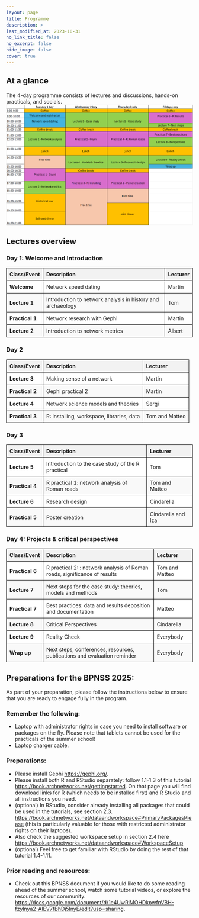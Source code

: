 ```yaml
---
layout: page
title: Programme
description: >
last_modified_at: 2023-10-31
no_link_title: false 
no_excerpt: false 
hide_image: false
cover: true
---
```


##  At a glance

The 4-day programme consists of lectures and discussions, hands-on practicals, and socials.
![Programme timetable of BPNSS 2025](/assets/img/programme_timetable_2025.png)

##  Lectures overview
### Day 1: Welcome and Introduction
<style>
  table {
    width: 100%;
    border-collapse: collapse;
  }
  th, td {
    border: 1px solid black;
    padding: 8px;
    text-align: left;
  }
  th {
    background-color: #f2f2f2;
  }
  tr:nth-child(even) {
    background-color: #f9f9f9;
  }
  tr:nth-child(odd) {
    background-color: #ffffff;
  }
</style>
| Class/Event  | Description                                                   | Lecturer |
|-------------|---------------------------------------------------------------|----------|
| **Welcome**  | Network speed dating                                         | Martin   |
| **Lecture 1** | Introduction to network analysis in history and archaeology | Tom      |
| **Practical 1** | Network research with Gephi                             | Martin   |
| **Lecture 2** | Introduction to network metrics                            | Albert   |

### Day 2
<style>
  table {
    width: 100%;
    border-collapse: collapse;
  }
  th, td {
    border: 1px solid black;
    padding: 8px;
    text-align: left;
  }
  th {
    background-color: #f2f2f2;
  }
  tr:nth-child(even) {
    background-color: #f9f9f9;
  }
  tr:nth-child(odd) {
    background-color: #ffffff;
  }
</style>
| Class/Event  | Description                                                   | Lecturer |
|-------------|---------------------------------------------------------------|----------|
| **Lecture 3**  | Making sense of a network                                        | Martin   |
| **Practical 2** | Gephi practical 2 | Martin      |
| **Lecture 4** | Network science models and theories                            | Sergi   |
| **Practical 3** | R: Installing, workspace, libraries, data                            | Tom and Matteo   |

### Day 3
<style>
  table {
    width: 100%;
    border-collapse: collapse;
  }
  th, td {
    border: 1px solid black;
    padding: 8px;
    text-align: left;
  }
  th {
    background-color: #f2f2f2;
  }
  tr:nth-child(even) {
    background-color: #f9f9f9;
  }
  tr:nth-child(odd) {
    background-color: #ffffff;
  }
</style>
| Class/Event  | Description                                                   | Lecturer |
|-------------|---------------------------------------------------------------|----------|
| **Lecture 5**  | Introduction to the case study of the R practical                                        | Tom   |
| **Practical 4** | R practical 1: network analysis of Roman roads | Tom and Matteo      |
| **Lecture 6** | Research design                            | Cindarella   |
| **Practical 5** | Poster creation                            | Cindarella and Iza |

### Day 4: Projects & critical perspectives
<style>
  table {
    width: 100%;
    border-collapse: collapse;
  }
  th, td {
    border: 1px solid black;
    padding: 8px;
    text-align: left;
  }
  th {
    background-color: #f2f2f2;
  }
  tr:nth-child(even) {
    background-color: #f9f9f9;
  }
  tr:nth-child(odd) {
    background-color: #ffffff;
  }
</style>
| Class/Event  | Description                                                   | Lecturer |
|-------------|---------------------------------------------------------------|----------|
| **Practical 6**  | R practical 2: : network analysis of Roman roads, significance of results                                        | Tom and Matteo  |
| **Lecture 7** | Next steps for the case study: theories, models and methods | Tom      |
| **Practical 7** | Best practices: data and results deposition and documentation                            | Matteo   |
| **Lecture 8** | Critical Perspectives                            | Cindarella   |
| **Lecture 9** | Reality Check                            | Everybody   |
| **Wrap up** | Next steps, conferences, resources, publications and evaluation reminder                            | Everybody   |


##  Preparations for the BPNSS 2025:

As part of your preparation, please follow the instructions below to ensure that you are ready to engage fully in the program.

### Remember the following:
* Laptop with administrator rights in case you need to install software or packages on the fly. Please note that tablets cannot be used for the practicals of the summer school!
* Laptop charger cable.

### Preparations:
* Please install Gephi <https://gephi.org/>.
* Please install both R and RStudio separately: follow 1.1-1.3 of this tutorial <https://book.archnetworks.net/gettingstarted>. On that page you will find download links for R (which needs to be installed first) and R Studio and all instructions you need.
* (optional) In RStudio, consider already installing all packages that could be used in the tutorials, see section 2.3.  <https://book.archnetworks.net/dataandworkspace#PrimaryPackagesPlease> (this is particularly valuable for those with restricted administrator rights on their laptops).
*	Also check the suggested workspace setup in section 2.4 here <https://book.archnetworks.net/dataandworkspace#WorkspaceSetup>
*	(optional) Feel free to get familiar with RStudio by doing the rest of that tutorial 1.4-1.11.

### Prior reading and resources:
*	Check out this BPNSS document if you would like to do some reading ahead of the summer school, watch some tutorial videos, or explore the resources of our community: <https://docs.google.com/document/d/1e4UwRiMOHDkpwfnVBH-fzylnya2-AlEV7fBhDj5lnyE/edit?usp=sharing>.

